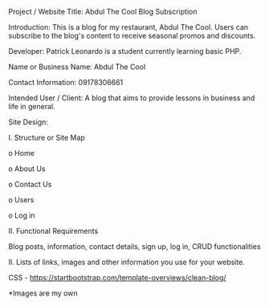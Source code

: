 Project / Website Title: Abdul The Cool Blog Subscription

Introduction: This is a blog for my restaurant, Abdul The Cool. Users can subscribe to the blog's content to receive seasonal promos and discounts.

Developer: Patrick Leonardo is a student currently learning basic PHP.

Name or Business Name: Abdul The Cool

Contact Information: 09178306661

Intended User / Client: A blog that aims to provide lessons in business and life in general.

Site Design:

I. Structure or Site Map

o Home

o About Us

o Contact Us

o Users

o Log in

II. Functional Requirements

Blog posts, information, contact details, sign up, log in, CRUD functionalities

II. Lists of links, images and other information you use for your website.

CSS - https://startbootstrap.com/template-overviews/clean-blog/

*Images are my own
